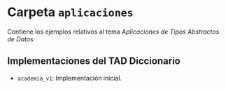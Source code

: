 # Carpeta `aplicaciones`

Contiene los ejemplos relativos al tema *Aplicaciones de Tipos Abstractos de Datos*

## Implementaciones del TAD Diccionario

 * `academia_v1`: Implementación inicial.